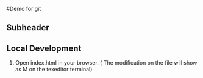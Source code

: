 #Demo for git

## Subheader

## Local Development

1. Open index.html in your browser.
( The modification on the file will show as M on the texeditor terminal)

